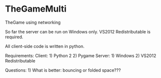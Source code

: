 TheGameMulti
============

TheGame using networking

So far the server can be run on Windows only. VS2012 Redistributable is required.

All client-side code is written in python.

Requirements:
	Client:
		1) Python 2
		2) Pygame
	Server:
		1) Windows
		2) VS2012 Redistributable
		
Questions:
	1) What is better: bouncing or folded space???
